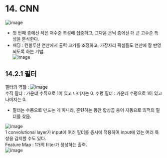# 14. CNN  
![image](https://github.com/user-attachments/assets/781b8370-5c12-44b1-86c7-68fb10b0ca8d)
 - 첫 번째 층에선 작은 저수준 특성에 집중하고, 그다음 은닉 층에선 더 큰 고수준 특성을 분석한다.
 - 패딩 : 컨볼루션 연산에서 출력 크기를 조정하고, 가장자리 픽셀들도 연산에 잘 반영되도록 하는 기법.  
![image](https://github.com/user-attachments/assets/b0595c93-af55-40a3-a7e0-2d4da776ab0b)  

## 14.2.1 필터  
필터의 역할 : ![image](https://github.com/user-attachments/assets/7f640855-68b8-4844-bffa-6e94c8224302)  
수직 필터 : 가운데 수직으로 1이 있고 나머지는 0. 수평 필터 : 가운데 수평으로 1이 있고 나머지는 0.  
 - 필터는 수동으로 만드는 게 아니라, 훈련하는 동안 합성곱 층이 자동으로 최적의 필터를 찾음.

![image](https://github.com/user-attachments/assets/8cc83a13-8031-435a-8e69-b92867807974)  
1 convolutional layer가 input에 여러 필터를 동시에 적용하여 input에 있는 여러 특성을 감지할 수도 있다.  
Feature Map : 1개의 filter가 생성하는 출력.  
![image](https://github.com/user-attachments/assets/12515a78-a2ba-44b2-8a78-361d528ce2ba)  




